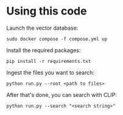 # Using this code


Launch the vector database:
```
sudo docker compose -f compose.yml up
```

Install the required packages:
```
pip install -r requirements.txt
```

Ingest the files you want to search:
```
python run.py --root <path to files>
```

After that's done, you can search with CLIP:

```
python run.py --search "<search string>"
```
